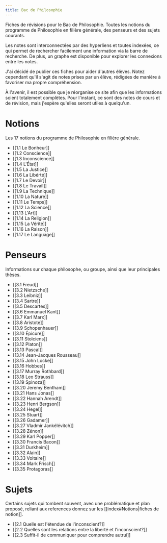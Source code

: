 ```yaml
---
title: Bac de Philosophie
---
```


Fiches de révisions pour le Bac de Philosophie. Toutes les notions du programme de Philosophie en filière générale, des penseurs et des sujets courants.

Les notes sont interconnectées par des hyperliens et toutes indexées, ce qui permet de rechercher facilement une information via la barre de recherche. De plus, un graphe est disponible pour explorer les connexions entre les notes.

J'ai décidé de publier ces fiches pour aider d'autres élèves. Notez cependant qu'il s'agit de notes prises par un élève, rédigées de manière à favoriser ma propre compréhension.

À l'avenir, il est possible que je réorganise ce site afin que les informations soient totalement complètes. Pour l'instant, ce sont des notes de cours et de révision, mais j'espère qu'elles seront utiles à quelqu'un.

# Notions

Les 17 notions du programme de Philosophie en filière générale.

- [[1.1 Le Bonheur]]
- [[1.2 Conscience]]
- [[1.3 Inconscience]]
- [[1.4 L'État]]
- [[1.5 La Justice]]
- [[1.6 La Libérté]]
- [[1.7 Le Devoir]]
- [[1.8 Le Travail]]
- [[1.9 La Technique]]
- [[1.10 La Nature]]
- [[1.11 Le Temps]]
- [[1.12 La Science]]
- [[1.13 L'Art]]
- [[1.14 La Religion]]
- [[1.15 La Vérité]]
- [[1.16 La Raison]]
- [[1.17 Le Language]]

# Penseurs

Informations sur chaque philosophe, ou groupe, ainsi que leur principales thèses.

- [[3.1 Freud]]
- [[3.2 Nietzsche]]
- [[3.3 Leibniz]]
- [[3.4 Sartre]]
- [[3.5 Descartes]]
- [[3.6 Emmanuel Kant]]
- [[3.7 Karl Marx]]
- [[3.8 Aristote]]
- [[3.9 Schopenhauer]]
- [[3.10 Épicure]]
- [[3.11 Stoïciens]]
- [[3.12 Platon]]
- [[3.13 Pascal]]
- [[3.14 Jean-Jacques Rousseau]]
- [[3.15 John Locke]]
- [[3.16 Hobbes]]
- [[3.17 Murray Rothbard]]
- [[3.18 Leo Strauss]]
- [[3.19 Spinoza]]
- [[3.20 Jeremy Bentham]]
- [[3.21 Hans Jonas]]
- [[3.22 Hannah Arendt]]
- [[3.23 Henri Bergson]]
- [[3.24 Hegel]]
- [[3.25 Stuart]]
- [[3.26 Gadamer]]
- [[3.27 Vladmir Jankélévitch]]
- [[3.28 Zénon]]
- [[3.29 Karl Popper]]
- [[3.30 Francis Bacon]]
- [[3.31 Durkheim]]
- [[3.32 Alain]]
- [[3.33 Voltaire]]
- [[3.34 Mark Frisch]]
- [[3.35 Protagoras]]

# Sujets

Certains sujets qui tombent souvent, avec une problématique et plan proposé, reliant aux references donnez sur les [[index#Notions|fiches de notion]].

- [[2.1 Quelle est l'étendue de l'inconscient?]]
- [[2.2 Quelles sont les relations entre la liberté et l'inconscient?]]
- [[2.3 Suffit-il de communiquer pour comprendre autrui]]

